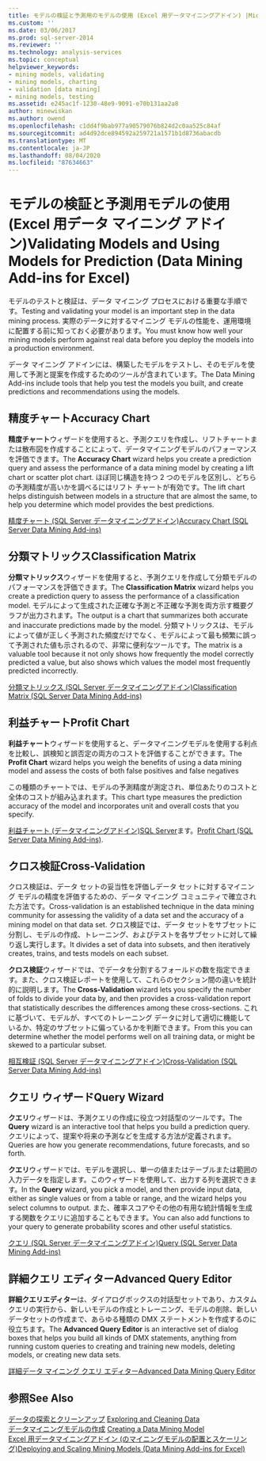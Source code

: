 ```yaml
---
title: モデルの検証と予測用のモデルの使用 (Excel 用データマイニングアドイン) |Microsoft Docs
ms.custom: ''
ms.date: 03/06/2017
ms.prod: sql-server-2014
ms.reviewer: ''
ms.technology: analysis-services
ms.topic: conceptual
helpviewer_keywords:
- mining models, validating
- mining models, charting
- validation [data mining]
- mining models, testing
ms.assetid: e245ac1f-1230-48e9-9091-e70b131aa2a8
author: minewiskan
ms.author: owend
ms.openlocfilehash: c1dd4f9bab977a90579076b824d2c0aa525c84af
ms.sourcegitcommit: ad4d92dce894592a259721a1571b1d8736abacdb
ms.translationtype: MT
ms.contentlocale: ja-JP
ms.lasthandoff: 08/04/2020
ms.locfileid: "87634663"
---
```

# <a name="validating-models-and-using-models-for-prediction-data-mining-add-ins-for-excel"></a><span data-ttu-id="7c09f-102">モデルの検証と予測用モデルの使用 (Excel 用データ マイニング アドイン)</span><span class="sxs-lookup"><span data-stu-id="7c09f-102">Validating Models and Using Models for Prediction (Data Mining Add-ins for Excel)</span></span>
  <span data-ttu-id="7c09f-103">モデルのテストと検証は、データ マイニング プロセスにおける重要な手順です。</span><span class="sxs-lookup"><span data-stu-id="7c09f-103">Testing and validating your model is an important step in the data mining process.</span></span> <span data-ttu-id="7c09f-104">実際のデータに対するマイニング モデルの性能を、運用環境に配置する前に知っておく必要があります。</span><span class="sxs-lookup"><span data-stu-id="7c09f-104">You must know how well your mining models perform against real data before you deploy the models into a production environment.</span></span>  
  
 <span data-ttu-id="7c09f-105">データ マイニング アドインには、構築したモデルをテストし、そのモデルを使用して予測と提案を作成するためのツールが含まれています。</span><span class="sxs-lookup"><span data-stu-id="7c09f-105">The Data Mining Add-ins include tools that help you test the models you built, and create predictions and recommendations using the models.</span></span>  
  
## <a name="accuracy-chart"></a><span data-ttu-id="7c09f-106">精度チャート</span><span class="sxs-lookup"><span data-stu-id="7c09f-106">Accuracy Chart</span></span>  
 <span data-ttu-id="7c09f-107">**精度チャート**ウィザードを使用すると、予測クエリを作成し、リフトチャートまたは散布図を作成することによって、データマイニングモデルのパフォーマンスを評価できます。</span><span class="sxs-lookup"><span data-stu-id="7c09f-107">The **Accuracy Chart** wizard helps you create a prediction query and assess the performance of a data mining model by creating a lift chart or scatter plot chart.</span></span> <span data-ttu-id="7c09f-108">ほぼ同じ構造を持つ 2 つのモデルを区別し、どちらの予測精度が高いかを調べるにはリフト チャートが有効です。</span><span class="sxs-lookup"><span data-stu-id="7c09f-108">The lift chart helps distinguish between models in a structure that are almost the same, to help you determine which model provides the best predictions.</span></span>  
  
 [<span data-ttu-id="7c09f-109">精度チャート &#40;SQL Server データマイニングアドイン&#41;</span><span class="sxs-lookup"><span data-stu-id="7c09f-109">Accuracy Chart &#40;SQL Server Data Mining Add-ins&#41;</span></span>](accuracy-chart-sql-server-data-mining-add-ins.md)  
  
## <a name="classification-matrix"></a><span data-ttu-id="7c09f-110">分類マトリックス</span><span class="sxs-lookup"><span data-stu-id="7c09f-110">Classification Matrix</span></span>  
 <span data-ttu-id="7c09f-111">**分類マトリックス**ウィザードを使用すると、予測クエリを作成して分類モデルのパフォーマンスを評価できます。</span><span class="sxs-lookup"><span data-stu-id="7c09f-111">The **Classification Matrix** wizard helps you create a prediction query to assess the performance of a classification model.</span></span> <span data-ttu-id="7c09f-112">モデルによって生成された正確な予測と不正確な予測を両方示す概要グラフが出力されます。</span><span class="sxs-lookup"><span data-stu-id="7c09f-112">The output is a chart that summarizes both accurate and inaccurate predictions made by the model.</span></span> <span data-ttu-id="7c09f-113">分類マトリックスは、モデルによって値が正しく予測された頻度だけでなく、モデルによって最も頻繁に誤って予測された値も示されるので、非常に便利なツールです。</span><span class="sxs-lookup"><span data-stu-id="7c09f-113">The matrix is a valuable tool because it not only shows how frequently the model correctly predicted a value, but also shows which values the model most frequently predicted incorrectly.</span></span>  
  
 [<span data-ttu-id="7c09f-114">分類マトリックス &#40;SQL Server データマイニングアドイン&#41;</span><span class="sxs-lookup"><span data-stu-id="7c09f-114">Classification Matrix &#40;SQL Server Data Mining Add-ins&#41;</span></span>](classification-matrix-sql-server-data-mining-add-ins.md)  
  
## <a name="profit-chart"></a><span data-ttu-id="7c09f-115">利益チャート</span><span class="sxs-lookup"><span data-stu-id="7c09f-115">Profit Chart</span></span>  
 <span data-ttu-id="7c09f-116">**利益チャート**ウィザードを使用すると、データマイニングモデルを使用する利点を比較し、誤検知と誤否定の両方のコストを評価することができます。</span><span class="sxs-lookup"><span data-stu-id="7c09f-116">The **Profit Chart** wizard helps you weigh the benefits of using a data mining model and assess the costs of both false positives and false negatives</span></span>  
  
 <span data-ttu-id="7c09f-117">この種類のチャートでは、モデルの予測精度が測定され、単位あたりのコストと全体のコストが組み込まれます。</span><span class="sxs-lookup"><span data-stu-id="7c09f-117">This chart type measures the prediction accuracy of the model and incorporates unit and overall costs that you specify.</span></span>  
  
 <span data-ttu-id="7c09f-118">[利益チャート &#40;データマイニングアドイン&#41;SQL Server](profit-chart-sql-server-data-mining-add-ins.md)ます。</span><span class="sxs-lookup"><span data-stu-id="7c09f-118">[Profit Chart &#40;SQL Server Data Mining Add-ins&#41;](profit-chart-sql-server-data-mining-add-ins.md).</span></span>  
  
## <a name="cross-validation"></a><span data-ttu-id="7c09f-119">クロス検証</span><span class="sxs-lookup"><span data-stu-id="7c09f-119">Cross-Validation</span></span>  
 <span data-ttu-id="7c09f-120">クロス検証は、データ セットの妥当性を評価しデータ セットに対するマイニング モデルの精度を評価するための、データ マイニング コミュニティで確立された方法です。</span><span class="sxs-lookup"><span data-stu-id="7c09f-120">Cross-validation is an established technique in the data mining community for assessing the validity of a data set and the accuracy of a mining model on that data set.</span></span> <span data-ttu-id="7c09f-121">クロス検証では、データ セットをサブセットに分割し、モデルの作成、トレーニング、およびテストを各サブセットに対して繰り返し実行します。</span><span class="sxs-lookup"><span data-stu-id="7c09f-121">It divides a set of data into subsets, and then iteratively creates, trains, and tests models on each subset.</span></span>  
  
 <span data-ttu-id="7c09f-122">**クロス検証**ウィザードでは、でデータを分割するフォールドの数を指定できます。また、クロス検証レポートを使用して、これらのセクション間の違いを統計的に説明します。</span><span class="sxs-lookup"><span data-stu-id="7c09f-122">The **Cross-Validation** wizard lets you specify the number of folds to divide your data by, and then provides a cross-validation report that statistically describes the differences among these cross-sections.</span></span> <span data-ttu-id="7c09f-123">これに基づいて、モデルが、すべてのトレーニング データに対して適切に機能しているか、特定のサブセットに偏っているかを判断できます。</span><span class="sxs-lookup"><span data-stu-id="7c09f-123">From this you can determine whether the model performs well on all training data, or might be skewed to a particular subset.</span></span>  
  
 [<span data-ttu-id="7c09f-124">相互検証 &#40;SQL Server データマイニングアドイン&#41;</span><span class="sxs-lookup"><span data-stu-id="7c09f-124">Cross-Validation &#40;SQL Server Data Mining Add-ins&#41;</span></span>](cross-validation-sql-server-data-mining-add-ins.md)  
  
## <a name="query-wizard"></a><span data-ttu-id="7c09f-125">クエリ ウィザード</span><span class="sxs-lookup"><span data-stu-id="7c09f-125">Query Wizard</span></span>  
 <span data-ttu-id="7c09f-126">**クエリ**ウィザードは、予測クエリの作成に役立つ対話型のツールです。</span><span class="sxs-lookup"><span data-stu-id="7c09f-126">The **Query** wizard is an interactive tool that helps you build a prediction query.</span></span> <span data-ttu-id="7c09f-127">クエリによって、提案や将来の予測などを生成する方法が定義されます。</span><span class="sxs-lookup"><span data-stu-id="7c09f-127">Queries are how you generate recommendations, future forecasts, and so forth.</span></span>  
  
 <span data-ttu-id="7c09f-128">**クエリ**ウィザードでは、モデルを選択し、単一の値またはテーブルまたは範囲の入力データを指定します。このウィザードを使用して、出力する列を選択できます。</span><span class="sxs-lookup"><span data-stu-id="7c09f-128">In the **Query** wizard, you pick a model, and then provide input data, either as single values or from a table or range, and the wizard helps you select columns to output.</span></span> <span data-ttu-id="7c09f-129">また、確率スコアやその他の有用な統計情報を生成する関数をクエリに追加することもできます。</span><span class="sxs-lookup"><span data-stu-id="7c09f-129">You can also add functions to your query to generate probability scores and other useful statistics.</span></span>  
  
 [<span data-ttu-id="7c09f-130">クエリ &#40;SQL Server データマイニングアドイン&#41;</span><span class="sxs-lookup"><span data-stu-id="7c09f-130">Query &#40;SQL Server Data Mining Add-ins&#41;</span></span>](query-sql-server-data-mining-add-ins.md)  
  
## <a name="advanced-query-editor"></a><span data-ttu-id="7c09f-131">詳細クエリ エディター</span><span class="sxs-lookup"><span data-stu-id="7c09f-131">Advanced Query Editor</span></span>  
 <span data-ttu-id="7c09f-132">**詳細クエリエディター**は、ダイアログボックスの対話型セットであり、カスタムクエリの実行から、新しいモデルの作成とトレーニング、モデルの削除、新しいデータセットの作成まで、あらゆる種類の DMX ステートメントを作成するのに役立ちます。</span><span class="sxs-lookup"><span data-stu-id="7c09f-132">The **Advanced Query Editor** is an interactive set of dialog boxes that helps you build all kinds of DMX statements, anything from running custom queries to creating and training new models, deleting models, or creating new data sets.</span></span>  
  
 [<span data-ttu-id="7c09f-133">詳細データ マイニング クエリ エディター</span><span class="sxs-lookup"><span data-stu-id="7c09f-133">Advanced Data Mining Query Editor</span></span>](advanced-data-mining-query-editor.md)  
  
## <a name="see-also"></a><span data-ttu-id="7c09f-134">参照</span><span class="sxs-lookup"><span data-stu-id="7c09f-134">See Also</span></span>  
 <span data-ttu-id="7c09f-135">[データの探索とクリーンアップ](exploring-and-cleaning-data.md) </span><span class="sxs-lookup"><span data-stu-id="7c09f-135">[Exploring and Cleaning Data](exploring-and-cleaning-data.md) </span></span>  
 <span data-ttu-id="7c09f-136">[データマイニングモデルの作成](creating-a-data-mining-model.md) </span><span class="sxs-lookup"><span data-stu-id="7c09f-136">[Creating a Data Mining Model](creating-a-data-mining-model.md) </span></span>  
 [<span data-ttu-id="7c09f-137">Excel 用データマイニングアドイン &#40;のマイニングモデルの配置とスケーリング&#41;</span><span class="sxs-lookup"><span data-stu-id="7c09f-137">Deploying and Scaling Mining Models &#40;Data Mining Add-ins for Excel&#41;</span></span>](deploying-and-scaling-mining-models-data-mining-add-ins-for-excel.md)  
  
  
